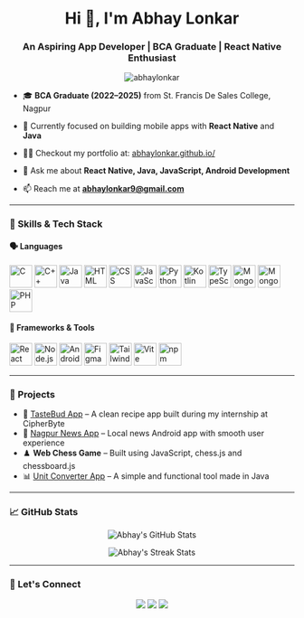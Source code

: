 <h1 align="center">Hi 👋, I'm Abhay Lonkar</h1>
<h3 align="center">An Aspiring App Developer | BCA Graduate | React Native Enthusiast</h3>

<p align="center">
  <img src="https://komarev.com/ghpvc/?username=abhaylonkar&label=Profile%20views&color=0e75b6&style=flat" alt="abhaylonkar" />
</p>

- 🎓 **BCA Graduate (2022–2025)** from St. Francis De Sales College, Nagpur

- 🚀 Currently focused on building mobile apps with **React Native** and **Java**

- 👨‍💻 Checkout my portfolio at: [abhaylonkar.github.io/](https://abhaylonkar.github.io/)

- 💬 Ask me about **React Native, Java, JavaScript, Android Development**

- 📫 Reach me at **<abhaylonkar9@gmail.com>**

---

### 🧠 Skills & Tech Stack

#### 🗣️ Languages

<p align="left">
  <img src="https://skillicons.dev/icons?i=c" height="40" alt="C" />
  <img src="https://skillicons.dev/icons?i=cpp" height="40" alt="C++" />
  <img src="https://skillicons.dev/icons?i=java" height="40" alt="Java" />
  <img src="https://skillicons.dev/icons?i=html" height="40" alt="HTML" />
  <img src="https://skillicons.dev/icons?i=css" height="40" alt="CSS" />
  <img src="https://skillicons.dev/icons?i=js" height="40" alt="JavaScript" />
  <img src="https://skillicons.dev/icons?i=python" height="40" alt="Python" />
  <img src="https://skillicons.dev/icons?i=kotlin" height="40" alt="Kotlin" />
  <img src="https://skillicons.dev/icons?i=typescript" height="40" alt="TypeScript" />
  <img src="https://skillicons.dev/icons?i=sqlite" height="40" alt="MongoDB" />
  <img src="https://skillicons.dev/icons?i=mongodb" height="40" alt="MongoDB" />
  <img src="https://skillicons.dev/icons?i=php" height="40" alt="PHP" />
</p>

#### 🧰 Frameworks & Tools

<p align="left">
  <img src="https://skillicons.dev/icons?i=react" height="40" alt="React" />
  <img src="https://skillicons.dev/icons?i=nodejs" height="40" alt="Node.js" />
  <img src="https://skillicons.dev/icons?i=androidstudio" height="40" alt="Android Studio" />
  <img src="https://skillicons.dev/icons?i=figma" height="40" alt="Figma" />
  <img src="https://skillicons.dev/icons?i=tailwind" height="40" alt="Tailwind CSS" />
  <img src="https://skillicons.dev/icons?i=vite" height="40" alt="Vite" />
  <img src="https://skillicons.dev/icons?i=npm" height="40" alt="npm" />
</p>

---

### 🧩 Projects

- 📱 [TasteBud App](https://www.linkedin.com/posts/abhaylonkar_cipherbytetech-android-androiddevelopment-activity-7243620548008669184-GfSh) – A clean recipe app built during my internship at CipherByte
- 📱 [Nagpur News App](https://www.linkedin.com/posts/abhaylonkar_im-happy-to-share-this-news-app-nagpur-activity-7246024554941177857-Tv-7) – Local news Android app with smooth user experience
- ♟️ **Web Chess Game** – Built using JavaScript, chess.js and chessboard.js
- 📊 [Unit Converter App](https://www.linkedin.com/posts/abhaylonkar_cipherbytetech-android-androiddevelopment-activity-7242899771110137857-1rm3) – A simple and functional tool made in Java

---

### 📈 GitHub Stats

<p align="center">
  <img src="https://github-readme-stats.vercel.app/api?username=abhaylonkar&show_icons=true&theme=tokyonight" alt="Abhay's GitHub Stats" />
</p>

<p align="center">
  <img src="https://github-readme-streak-stats.herokuapp.com/?user=abhaylonkar&theme=tokyonight" alt="Abhay's Streak Stats" />
</p>

---

### 🔗 Let's Connect

<p align="center">
  <a href="https://www.linkedin.com/in/abhaylonkar" target="_blank"><img src="https://img.shields.io/badge/-LinkedIn-0A66C2?style=for-the-badge&logo=linkedin&logoColor=white"/></a>
  <a href="mailto:abhaylonkar9@gmail.com"><img src="https://img.shields.io/badge/-Email-EA4335?style=for-the-badge&logo=gmail&logoColor=white"/></a>
  <a href="https://abhaylonkar.github.io/"><img src="https://img.shields.io/badge/-Portfolio-000000?style=for-the-badge&logo=vercel&logoColor=white"/></a>
</p>
